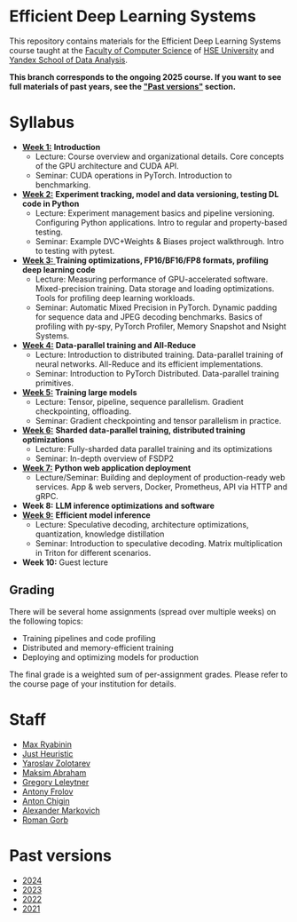 # Efficient Deep Learning Systems
This repository contains materials for the Efficient Deep Learning Systems course taught at the [Faculty of Computer Science](https://cs.hse.ru/en/) of [HSE University](https://www.hse.ru/en/) and [Yandex School of Data Analysis](https://academy.yandex.com/dataschool/).

__This branch corresponds to the ongoing 2025 course. If you want to see full materials of past years, see the ["Past versions"](#past-versions) section.__

# Syllabus
- [__Week 1:__](./week01_intro) __Introduction__
  - Lecture: Course overview and organizational details. Core concepts of the GPU architecture and CUDA API.
  - Seminar: CUDA operations in PyTorch. Introduction to benchmarking.
- [__Week 2:__](./week02_management_and_testing) __Experiment tracking, model and data versioning, testing DL code in Python__
  - Lecture: Experiment management basics and pipeline versioning. Configuring Python applications. Intro to regular and property-based testing.
  - Seminar: Example DVC+Weights & Biases project walkthrough. Intro to testing with pytest.
- [__Week 3:__ ](./week03_fast_pipelines) __Training optimizations, FP16/BF16/FP8 formats, profiling deep learning code__
  - Lecture: Measuring performance of GPU-accelerated software. Mixed-precision training. Data storage and loading optimizations. Tools for profiling deep learning workloads. 
  - Seminar: Automatic Mixed Precision in PyTorch. Dynamic padding for sequence data and JPEG decoding benchmarks. Basics of profiling with py-spy, PyTorch Profiler, Memory Snapshot and Nsight Systems.
- [__Week 4:__](./week04_data_parallel) __Data-parallel training and All-Reduce__
  - Lecture: Introduction to distributed training. Data-parallel training of neural networks. All-Reduce and its efficient implementations.
  - Seminar: Introduction to PyTorch Distributed. Data-parallel training primitives.
- [__Week 5:__](./week05_large_models) __Training large models__
  - Lecture: Tensor, pipeline, sequence parallelism. Gradient checkpointing, offloading.
  - Seminar: Gradient checkpointing and tensor parallelism in practice.
- [__Week 6:__](./week06_fsdp) __Sharded data-parallel training, distributed training optimizations__
  - Lecture: Fully-sharded data parallel training and its optimizations
  - Seminar: In-depth overview of FSDP2
- [__Week 7:__](./week07_application_deployment) __Python web application deployment__
  - Lecture/Seminar: Building and deployment of production-ready web services. App & web servers, Docker, Prometheus, API via HTTP and gRPC.
- __Week 8:__ __LLM inference optimizations and software__
- [__Week 9:__](./week09_inference_algorithms) __Efficient model inference__
  - Lecture: Speculative decoding, architecture optimizations, quantization, knowledge distillation
  - Seminar: Introduction to speculative decoding. Matrix multiplication in Triton for different scenarios.
- __Week 10:__ Guest lecture

## Grading
There will be several home assignments (spread over multiple weeks) on the following topics:
- Training pipelines and code profiling
- Distributed and memory-efficient training
- Deploying and optimizing models for production

The final grade is a weighted sum of per-assignment grades.
Please refer to the course page of your institution for details.

# Staff
- [Max Ryabinin](https://github.com/mryab)
- [Just Heuristic](https://github.com/justheuristic)
- [Yaroslav Zolotarev](https://github.com/Q-c7)
- [Maksim Abraham](https://github.com/fdrose)
- [Gregory Leleytner](https://github.com/RunFMe)
- [Antony Frolov](https://github.com/antony-frolov)
- [Anton Chigin](https://github.com/achigin)
- [Alexander Markovich](https://github.com/markovka17)
- [Roman Gorb](https://github.com/rvg77)

# Past versions
- [2024](https://github.com/mryab/efficient-dl-systems/tree/2024)
- [2023](https://github.com/mryab/efficient-dl-systems/tree/2023)
- [2022](https://github.com/mryab/efficient-dl-systems/tree/2022)
- [2021](https://github.com/yandexdataschool/dlatscale_draft)

